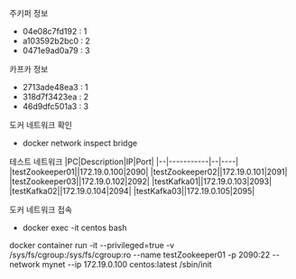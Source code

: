주키퍼 정보
- 04e08c7fd192 : 1
- a103592b2bc0 : 2
- 0471e9ad0a79 : 3

카프카 정보
- 2713ade48ea3 : 1
- 318d7f3423ea : 2
- 46d9dfc501a3 : 3

도커 네트워크 확인 
- docker network inspect bridge

테스트 네트워크
|PC|Description|IP|Port|
|--|-----------|--|----|
|testZookeeper01||172.19.0.100|2090|
|testZookeeper02||172.19.0.101|2091|
|testZookeeper03||172.19.0.102|2092|
|testKafka01||172.19.0.103|2093|
|testKafka02||172.19.0.104|2094|
|testKafka03||172.19.0.105|2095|

도커 네트워크 접속
- docker exec -it centos bash



docker container run -it --privileged=true -v /sys/fs/cgroup:/sys/fs/cgroup:ro --name testZookeeper01 -p 2090:22 --network mynet --ip 172.19.0.100  centos:latest /sbin/init
